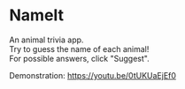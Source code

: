 # NameIt

An animal trivia app.  
Try to guess the name of each animal!  
For possible answers, click "Suggest".   
  
Demonstration: https://youtu.be/0tUKUaEjEf0 
